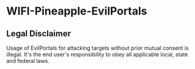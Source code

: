 # WIFI-Pineapple-EvilPortals

## Legal Disclaimer
Usage of EvilPortals for attacking targets without prior mutual consent is illegal. It's the end user's responsibility to obey all applicable local, state and federal laws.
